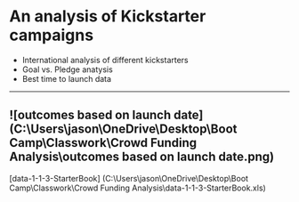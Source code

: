 # An analysis of Kickstarter campaigns
- International analysis of different kickstarters
- Goal vs. Pledge anatysis
- Best time to launch data
--- 
![outcomes based on launch date] (C:\Users\jason\OneDrive\Desktop\Boot Camp\Classwork\Crowd Funding Analysis\outcomes based on launch date.png)
---
[data-1-1-3-StarterBook] (C:\Users\jason\OneDrive\Desktop\Boot Camp\Classwork\Crowd Funding Analysis\data-1-1-3-StarterBook.xls)
